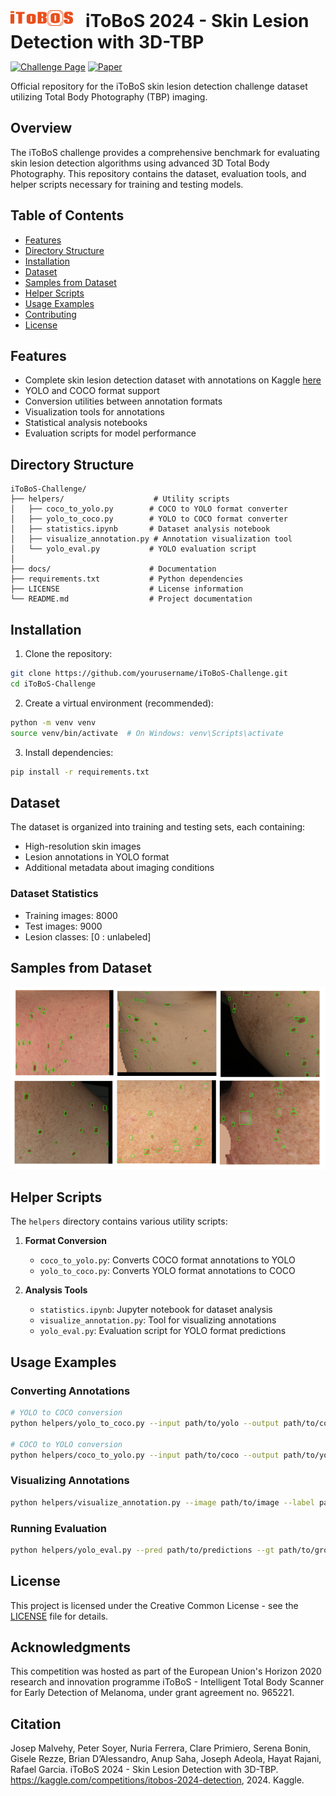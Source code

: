 <div style="overflow: hidden;">
    <img src="images/itoboslogo.png" alt="Logo" width="100" style="float: left; margin-right: 20px;">
    <h1 style="font-weight: bold; margin-bottom: 0; display:inline;">iToBoS 2024 - Skin Lesion Detection with 3D-TBP</h1>
</div>


[![Challenge Page](https://img.shields.io/badge/Kaggle-blue.svg)](https://www.kaggle.com/competitions/itobos-2024-detection)
[![Paper](https://img.shields.io/badge/Paper-purple.svg)](YOUR_PAPER_URL_HERE)
<!-- Replace YOUR_PAPER_URL_HERE with the actual link to the PDF of your paper -->

Official repository for the iToBoS skin lesion detection challenge dataset utilizing Total Body Photography (TBP) imaging.

## Overview

The iToBoS challenge provides a comprehensive benchmark for evaluating skin lesion detection algorithms using advanced 3D Total Body Photography. This repository contains the dataset, evaluation tools, and helper scripts necessary for training and testing models.

## Table of Contents

- [Features](#features)
- [Directory Structure](#directory-structure)
- [Installation](#installation)
- [Dataset](#dataset)
- [Samples from Dataset](#samples-from-dataset)
- [Helper Scripts](#helper-scripts)
- [Usage Examples](#usage-examples)
- [Contributing](#contributing)
- [License](#license)

## Features

- Complete skin lesion detection dataset with annotations on Kaggle [here](https://www.kaggle.com/competitions/itobos-2024-detection/data)
- YOLO and COCO format support
- Conversion utilities between annotation formats
- Visualization tools for annotations
- Statistical analysis notebooks
- Evaluation scripts for model performance

## Directory Structure
<!-- This is a comment
├── dataset/                     # Dataset root directory
│   ├── train/                  # Training dataset
│   │   ├── images/            # Training images
│   │   └── labels/            # Training annotations
│   ├── test/                  # Test dataset
│   │   ├── images/            # Test images
│   │   └── labels/            # Test annotations
│   └── additional_data/       # Supplementary data
│
-->
```
iToBoS-Challenge/
├── helpers/                    # Utility scripts
│   ├── coco_to_yolo.py        # COCO to YOLO format converter
│   ├── yolo_to_coco.py        # YOLO to COCO format converter
│   ├── statistics.ipynb       # Dataset analysis notebook
│   ├── visualize_annotation.py # Annotation visualization tool
│   └── yolo_eval.py           # YOLO evaluation script
│
├── docs/                      # Documentation
├── requirements.txt           # Python dependencies
├── LICENSE                    # License information
└── README.md                  # Project documentation
```

## Installation

1. Clone the repository:
```bash
git clone https://github.com/yourusername/iToBoS-Challenge.git
cd iToBoS-Challenge
```

2. Create a virtual environment (recommended):
```bash
python -m venv venv
source venv/bin/activate  # On Windows: venv\Scripts\activate
```

3. Install dependencies:
```bash
pip install -r requirements.txt
```

## Dataset

The dataset is organized into training and testing sets, each containing:
- High-resolution skin images
- Lesion annotations in YOLO format
- Additional metadata about imaging conditions

### Dataset Statistics
- Training images: 8000
- Test images: 9000
- Lesion classes: [0 : unlabeled]


## Samples from Dataset
<img src="images/itobos-challenge-image-samples.png" alt="Examples of images in the iToBoS challenge dataset" width="1000">

<!-- Add logo here:-->


## Helper Scripts

The `helpers` directory contains various utility scripts:

1. **Format Conversion**
   - `coco_to_yolo.py`: Converts COCO format annotations to YOLO
   - `yolo_to_coco.py`: Converts YOLO format annotations to COCO

2. **Analysis Tools**
   - `statistics.ipynb`: Jupyter notebook for dataset analysis
   - `visualize_annotation.py`: Tool for visualizing annotations
   - `yolo_eval.py`: Evaluation script for YOLO format predictions

## Usage Examples

### Converting Annotations
```bash
# YOLO to COCO conversion
python helpers/yolo_to_coco.py --input path/to/yolo --output path/to/coco

# COCO to YOLO conversion
python helpers/coco_to_yolo.py --input path/to/coco --output path/to/yolo
```

### Visualizing Annotations
```bash
python helpers/visualize_annotation.py --image path/to/image --label path/to/label
```

### Running Evaluation
```bash
python helpers/yolo_eval.py --pred path/to/predictions --gt path/to/ground_truth
```

<!-- ## Contributing

We welcome contributions! Please follow these steps:

1. Fork the repository
2. Create a feature branch (`git checkout -b feature/amazing-feature`)
3. Commit your changes (`git commit -m 'Add amazing feature'`)
4. Push to the branch (`git push origin feature/amazing-feature`)
5. Open a Pull Request -->

## License

This project is licensed under the Creative Common License - see the [LICENSE](LICENSE) file for details.

## Acknowledgments
This competition was hosted as part of the European Union's Horizon 2020 research and innovation programme iToBoS - Intelligent Total Body Scanner for Early Detection of Melanoma, under grant agreement no. 965221.

## Citation

Josep Malvehy, Peter Soyer, Nuria Ferrera, Clare Primiero, Serena Bonin, Gisele Rezze, Brian D’Alessandro, Anup Saha, Joseph Adeola, Hayat Rajani, Rafael Garcia. iToBoS 2024 - Skin Lesion Detection with 3D-TBP. https://kaggle.com/competitions/itobos-2024-detection, 2024. Kaggle.

